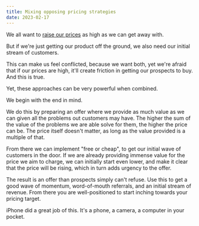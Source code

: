 ```yaml
---
title: Mixing opposing pricing strategies
date: 2023-02-17
---
```


We all want to [raise our prices](/blog/posts/20230213172129.md) as high as we can get away with.

But if we're just getting our product off the ground, we also need our initial stream of customers.

This can make us feel conflicted, because we want both, yet we're afraid that if our prices are high, it'll create friction in getting our prospects to buy. And this is true.

Yet, these approaches can be very powerful when combined. 

We begin with the end in mind.

We do this by preparing an offer where we provide as much value as we can given all the problems out customers may have. The higher the sum of the value of the problems we are able solve for them, the higher the price can be. The price itself doesn't matter, as long as the value provided is a multiple of that.

From there we can implement "free or cheap", to get our initial wave of customers in the door. If we are already providing immense value for the price we aim to charge, we can initially start even lower, and make it clear that the price will be rising, which in turn adds urgency to the offer.

The result is an offer than prospects simply can't refuse. Use this to get a good wave of momentum, word-of-mouth referrals, and an initial stream of revenue. From there you are well-positioned to start inching towards your pricing target.

iPhone did a great job of this. It's a phone, a camera, a computer in your pocket.
